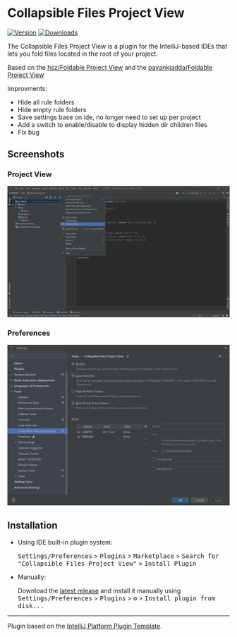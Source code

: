 # Collapsible Files Project View


[![Version](https://img.shields.io/jetbrains/plugin/v/28380.svg)](https://plugins.jetbrains.com/plugin/28380)
[![Downloads](https://img.shields.io/jetbrains/plugin/d/28380.svg)](https://plugins.jetbrains.com/plugin/28380)

<!-- Plugin description -->

The Collapsible Files Project View is a plugin for the IntelliJ-based IDEs that lets you fold files located in the root of your
project.

Based on the [hsz/Foldable Project View](https://github.com/hsz/intellij-foldable-project-view)
 and the [pavankjadda/Foldable Project View](https://github.com/pavankjadda/intellij-foldable-project-view)


Improvments:

- Hide all rule folders
- Hide empty rule folders
- Save settings base on ide, no longer need to set up per project
- Add a switch to enable/disable to display hidden dir children files
- Fix bug


<!-- Plugin description end -->

## Screenshots

### Project View

![Project View](.github/readme/project-view.png)

### Preferences

![Preferences](.github/readme/preferences.png)

## Installation

- Using IDE built-in plugin system:

  <kbd>Settings/Preferences</kbd> > <kbd>Plugins</kbd> > <kbd>Marketplace</kbd> > <kbd>Search for "Collapsible Files Project View"</kbd> > <kbd>Install Plugin</kbd>


- Manually:

  Download the [latest release](https://github.com/Skeaner/CollapsedFilesProjectView/releases) and
  install it manually using
  <kbd>Settings/Preferences</kbd> > <kbd>Plugins</kbd> > <kbd>⚙️</kbd> > <kbd>Install plugin from disk...</kbd>

---
Plugin based on the [IntelliJ Platform Plugin Template][template].

[template]: https://github.com/JetBrains/intellij-platform-plugin-template
